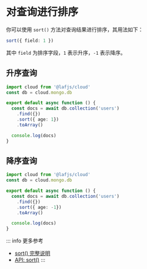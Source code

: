
# 对查询进行排序

你可以使用 `sort()` 方法对查询结果进行排序，其用法如下：

```typescript
sort({ field: 1 })
```

其中 `field` 为排序字段，`1` 表示升序，`-1` 表示降序。

## 升序查询

```typescript
import cloud from '@lafjs/cloud'
const db = cloud.mongo.db

export default async function () {
  const docs = await db.collection('users')
    .find({})
    .sort({ age: 1})
    .toArray()

  console.log(docs)
}
```

## 降序查询

```typescript
import cloud from '@lafjs/cloud'
const db = cloud.mongo.db

export default async function () {
  const docs = await db.collection('users')
    .find({})
    .sort({ age: -1})
    .toArray()

  console.log(docs)
}
```


::: info 更多参考
- [sort() 完整说明](https://www.mongodb.com/docs/manual/reference/method/cursor.sort/)
- [API: sort()](https://mongodb.github.io/node-mongodb-native/5.0/classes/FindCursor.html#sort)
:::